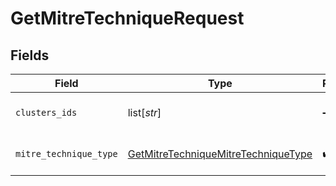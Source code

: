 # GetMitreTechniqueRequest


## Fields

| Field                                                                                                 | Type                                                                                                  | Required                                                                                              | Description                                                                                           |
| ----------------------------------------------------------------------------------------------------- | ----------------------------------------------------------------------------------------------------- | ----------------------------------------------------------------------------------------------------- | ----------------------------------------------------------------------------------------------------- |
| `clusters_ids`                                                                                        | list[*str*]                                                                                           | :heavy_minus_sign:                                                                                    | the clusters ids to filter by                                                                         |
| `mitre_technique_type`                                                                                | [GetMitreTechniqueMitreTechniqueType](../../models/operations/getmitretechniquemitretechniquetype.md) | :heavy_check_mark:                                                                                    | MITRE technique type                                                                                  |